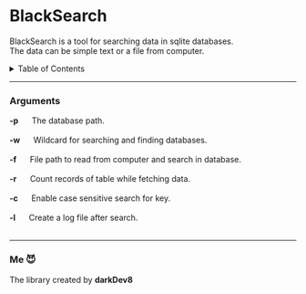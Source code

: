 # BlackSearch
BlackSearch is a tool for searching data in sqlite databases. </br>
The data can be simple text or a file from computer.

<details>
  <summary>Table of Contents</summary>
  <ul>
    <li><a href="#Arguments">Arguments</a></li>
    <li><a href="#installation">Installation</a></li>
    <li><a href="#packages">Packages</a></li>
    <li><a href="#usages">Usages</a></li>
  </ul>
</details>

-----------
### Arguments

**-p**  &nbsp;&nbsp;&nbsp;&nbsp; The database path.  </br>  </br>
**-w**  &nbsp;&nbsp;&nbsp;&nbsp; Wildcard for searching and finding databases. </br>  </br>
**-f**  &nbsp;&nbsp;&nbsp;&nbsp; File path to read from computer and search in database. </br>  </br>
**-r**  &nbsp;&nbsp;&nbsp;&nbsp; Count records of table while fetching data. </br>  </br>
**-c**  &nbsp;&nbsp;&nbsp;&nbsp; Enable case sensitive search for key. </br>  </br>
**-l**  &nbsp;&nbsp;&nbsp;&nbsp; Create a log file after search. </br>  </br>

-----------
### Me 😈
The library created by **darkDev8** </br>
